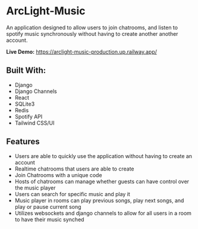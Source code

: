 # ArcLight-Music
An application designed to allow users to join chatrooms, and listen to spotify music synchronously without having to create another another account.

**Live Demo:** https://arclight-music-production.up.railway.app/

## Built With:
- Django
- Django Channels
- React
- SQLite3
- Redis
- Spotify API
- Tailwind CSS/UI

## Features
- Users are able to quickly use the application without having to create an account
- Realtime chatrooms that users are able to create
- Join Chatrooms with a unique code
- Hosts of chatrooms can manage whether guests can have control over the music player
- Users can search for specific music and play it
- Music player in rooms can play previous songs, play next songs, and play or pause current song
- Utilizes websockets and django channels to allow for all users in a room to have their music synched 
